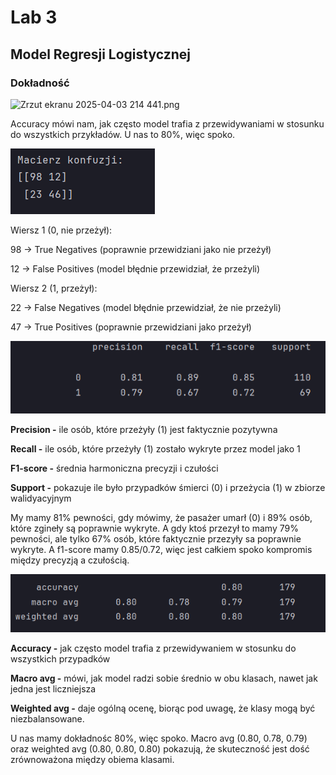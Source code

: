 # Lab 3

## Model Regresji Logistycznej

### Dokładność

![Zrzut ekranu 2025-04-03 214
441.png](images/Zrzut%20ekranu%202025-04-03%20214441.png)

Accuracy mówi nam, jak często model trafia z przewidywaniami w stosunku do wszystkich przykładów. U nas to 80%, więc spoko.

![Zrzut ekranu 2025-04-03 214913.png](images/Zrzut%20ekranu%202025-04-03%20214913.png)

Wiersz 1 (0, nie przeżył):

98 → True Negatives (poprawnie przewidziani jako nie przeżył)

12 → False Positives (model błędnie przewidział, że przeżyli)

Wiersz 2 (1, przeżył):

22 → False Negatives (model błędnie przewidział, że nie przeżyli)

47 → True Positives (poprawnie przewidziani jako przeżył)

![Zrzut ekranu 2025-04-03 215339.png](images/Zrzut%20ekranu%202025-04-03%20215339.png)

**Precision -** ile osób, które przeżyły (1) jest faktycznie pozytywna

**Recall  -** ile osób, które przeżyły (1) zostało wykryte przez model jako 1

**F1-score -** średnia harmoniczna precyzji i czułości

**Support -** pokazuje ile było przypadków śmierci (0) i przeżycia (1) w zbiorze walidyacyjnym

My mamy 81% pewności, gdy mówimy, że pasażer umarł (0) i 89% osób, które zgineły są poprawnie wykryte. A gdy ktoś przezył to mamy 79% pewności, ale tylko 67% osób, które faktycznie przezyły sa poprawnie wykryte.
A f1-score mamy 0.85/0.72, więc jest całkiem spoko kompromis między precyzją a czułością.

![Zrzut ekranu 2025-04-03 215343.png](images/Zrzut%20ekranu%202025-04-03%20215343.png)


**Accuracy -** jak często model trafia z przewidywaniem w stosunku do wszystkich przypadków

**Macro avg -** mówi, jak model radzi sobie średnio w obu klasach, nawet jak jedna jest liczniejsza

**Weighted avg  -** daje ogólną ocenę, biorąc pod uwagę, że klasy mogą być niezbalansowane.

U nas mamy dokładnośc 80%, więc spoko. Macro avg (0.80, 0.78, 0.79) oraz weighted avg (0.80, 0.80, 0.80) pokazują, że skuteczność jest dość zrównoważona między obiema klasami.
